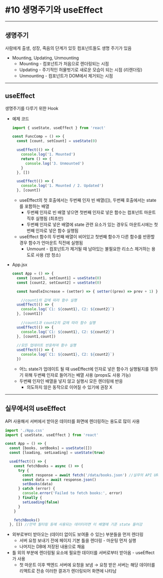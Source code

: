 # #10 생명주기와 useEffect

---

## 생명주기

사람에게 출생, 성장, 죽음의 단계가 있듯 컴포넌트들도 생명 주기가 있음

- Mounting, Updating, Unmounting
    - Mounting - 컴포넌트가 처음으로 렌더링되는 시점
    - Updating - 주기적인 허물벗기로 새로운 모습이 되는 시점 (리렌더링)
    - Unmounting - 컴포넌트가 DOM에서 제거되는 시점

---

## useEffect

생명주기를 다루기 위한 Hook

- 예제 코드
    
    ```jsx
    import { useState, useEffect } from 'react'
    
    const FuncComp = () => {
      const [count, setCount] = useState(0)
    
      useEffect(() => {
        console.log('1. Mounted')
        return () => {
          console.log('3. Unmounted')
        }
      }, [])
    
      useEffect(() => {
        console.log('1. Mounted / 2. Updated')
      }, [count])
    ```
    
    - useEffect의 첫 호출에서는 두번째 인자 빈 배열([]), 두번째 호출에서는 state를 포함하는 배열
        - 두번째 인자로 빈 배열 넣으면 첫번째 인자로 넣은 함수는 컴포넌트 마운트 직후 실행됨 (최초만)
        - 두번째 인자로 넣은 배열에 state 관련 요소가 있는 경우도 마운트시에는 첫번째 인자로 넣은 함수 실행됨
    - useEffect 함수의 두번째 배열이 비어있고 첫번째 함수가 다른 함수를 반환할 경우 함수가 언마운트 직전에 실행됨
        - Unmount - 컴포넌트가 제거될 때 남아있는 불필요한 리소스 제거하는 용도로 사용 (방 청소)
    

- App.jsx
    
    ```jsx
    const App = () => {
      const [count1, setCount1] = useState(0)
      const [count2, setCount2] = useState(0)
    
      const handleIncrease = (setter) => { setter((prev) => prev + 1) }
    
    	//count1의 값에 따라 함수 실행
      useEffect(() => {
        console.log(`C1: ${count1}, C2: ${count2}`)
      }, [count1]) 
      
     	//count1과 count2의 값에 따라 함수 실행
      useEffect(() => {
        console.log(`C1: ${count1}, C2: ${count2}`)
      }, [count1,count]) 
      
      //모든 업데이트 반응하여 함수 실행
      useEffect(() => {
        console.log(`C1: ${count1}, C2: ${count2}`)
      })
    ```
    
    - 어느 state가 업데이트 될 때 useEffect에 인자로 넣은 함수가 실행될지를 정하기 위해 두번째 인자로 들어가는 배열 사용 (props도 사용 가능)
    - 두번째 인자인 배열을 넣지 않고 실행시 모든 렌더링에 반응
        - 의도하지 않은 동작으로 이어질 수 있기에 권장 X
        

---

## 실무에서의 useEffect

API 사용해서 서버에서 받아온 데이터를 화면에 렌더링하는 용도로 많이 사용

```jsx
import './App.css'
import { useState, useEffect } from 'react'

const App = () => {
  const [books, setBooks] = useState([])
  const [loading, setLoading] = useState(true)

  useEffect(() => {
    const fetchBooks = async () => {
      try {
        const response = await fetch('/data/books.json') //실무의 API URL 해당
        const data = await response.json()
        setBooks(data)
      } catch (error) {
        console.error('Failed to fetch books:', error)
      } finally {
        setLoading(false)
      }
    }

    fetchBooks()
  }, []) //만약 필터링 등에 사용되는 데이터라면 이 배열에 기준 state 들어감
```

- 외부로부터 받아오는 (데이터 없이도 보여줄 수 있는) 부분들을 먼저 렌더링
    - 서버 요청 보내기 전에 페이지 기본 틀을 렌더링 - 마운팅 먼저 실행
    - 나머지는 DB에 저장된 내용으로 채움
- 틀 외의 부분에 렌더링될 요소에 필요한 데이터를 서버로부터 받아옴 - useEffect가 사용
    - 첫 마운트 이후 백엔드 서버에 요청을 보냄 → 요청 받은 서버는 해당 데이터를 리액트로 전송
    이러한 결과가 렌더링되어 화면에 나타남
